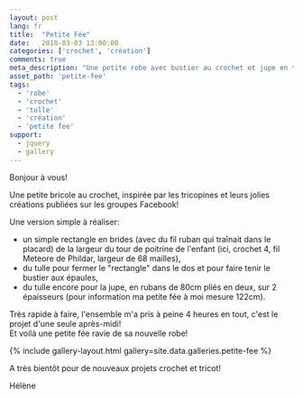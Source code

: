 ```yaml
---
layout: post
lang: fr
title:  "Petite Fée"
date:   2018-03-03 13:00:00
categories: ['crochet', 'création']
comments: true
meta_description: "Une petite robe avec bustier au crochet et jupe en tulle"
asset_path: 'petite-fee'
tags:
  - 'robe'
  - 'crochet'
  - 'tulle'
  - 'création'
  - 'petite fee'
support:
  - jquery
  - gallery
---
```


Bonjour à vous!

Une petite bricole au crochet, inspirée par les tricopines et leurs jolies créations publiées sur les groupes Facebook!

Une version simple à réaliser:
- un simple rectangle en brides (avec du fil ruban qui traînait dans le placard) de la largeur du tour de poitrine de l'enfant (ici, crochet 4, fil Meteore de Phildar, largeur de 68 mailles),
- du tulle pour fermer le "rectangle" dans le dos et pour faire tenir le bustier aux épaules,
- du tulle encore pour la jupe, en rubans de 80cm pliés en deux, sur 2 épaisseurs (pour information ma petite fée à moi mesure 122cm).

Très rapide à faire, l'ensemble m'a pris à peine 4 heures en tout, c'est le projet d'une seule après-midi!  
Et voilà une petite fée ravie de sa nouvelle robe!

{% include gallery-layout.html gallery=site.data.galleries.petite-fee %}

A très bientôt pour de nouveaux projets crochet et tricot!

Hélène









